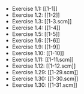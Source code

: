 * Exercise 1.1: [[1-1]]
* Exercise 1.2: [[1-2]]
* Exercise 1.3: [[1-3.scm]]
* Exercise 1.4: [[1-4]]
* Exercise 1.5: [[1-5]]
* Exercise 1.6: [[1-6]]
* Exercise 1.9: [[1-9]]
* Exercise 1.10: [[1-10]]
* Exercise 1.11: [[1-11.scm]]
* Exercise 1.12: [[1-12.scm]]
* Exercise 1.29: [[1-29.scm]]
* Exercise 1.30: [[1-30.scm]]
* Exercise 1.30: [[1-31.scm]]